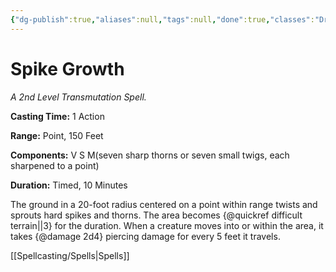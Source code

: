 ```yaml
---
{"dg-publish":true,"aliases":null,"tags":null,"done":true,"classes":"Druid, Ranger,","spellLevel":2,"school":"Transmutation","source":"PHB","permalink":"/spells/spike-growth/","dgHomeLink":false,"dgPassFrontmatter":true}
---
```


# Spike Growth
*A 2nd Level Transmutation Spell.*

**Casting Time:** 1 Action

**Range:** Point, 150 Feet

**Components:** V S M(seven sharp thorns or seven small twigs, each sharpened to a point)

**Duration:** Timed, 10 Minutes

The ground in a 20-foot radius centered on a point within range twists and sprouts hard spikes and thorns. The area becomes {@quickref difficult terrain||3} for the duration. When a creature moves into or within the area, it takes {@damage 2d4} piercing damage for every 5 feet it travels.

[[Spellcasting/Spells|Spells]]